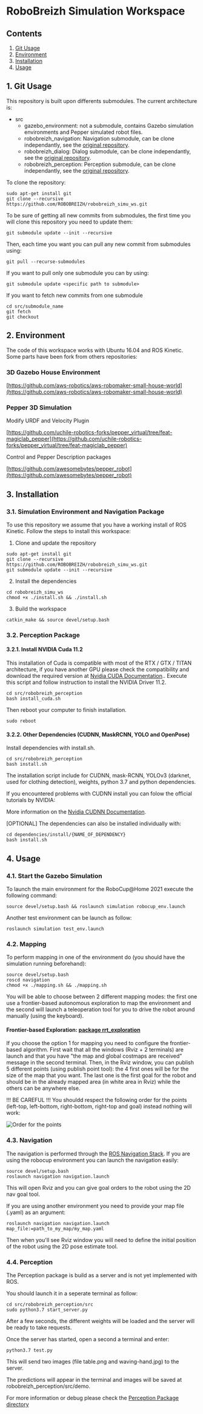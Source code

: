 RoboBreizh Simulation Workspace
==============

## Contents
1. [Git Usage](#1-git-usage)
2. [Environment](#2-environment)
3. [Installation](#3-installation)
4. [Usage](#4-usage)

## 1. Git Usage 

This repository is built upon differents submodules. The current architecture is:
- src
	- gazebo_environment: not a submodule, contains Gazebo simulation environments and Pepper simulated robot files.
	- robobreizh_navigation: Navigation submodule, can be clone independantly, see the [original repository](https://github.com/ROBOBREIZH/robobreizh_navigation).
	- robobreizh_dialog: Dialog submodule, can be clone independantly, see the [original repository](https://github.com/ROBOBREIZH/robobreizh_dialog).
	- robobreizh_perception: Perception submodule, can be clone independantly, see the [original repository](https://github.com/ROBOBREIZH/robobreizh_perception).

To clone the repository:
```buildoutcfg
sudo apt-get install git
git clone --recursive https://github.com/ROBOBREIZH/robobreizh_simu_ws.git
```

To be sure of getting all new commits from submodules, the first time you will clone this repository you need to update them:
```buildoutcfg
git submodule update --init --recursive
```

Then, each time you want you can pull any new commit from submodules using:
```buildoutcfg
git pull --recurse-submodules
```

If you want to pull only one submodule you can by using:
```buildoutcfg
git submodule update <specific path to submodule>
```

If you want to fetch new commits from one submodule
```buildoutcfg
cd src/submodule_name
git fetch
git checkout
```


## 2. Environment 
The code of this workspace works with Ubuntu 16.04 and ROS Kinetic. 
Some parts have been fork from others repositories:

### 3D Gazebo House Environment
[https://github.com/aws-robotics/aws-robomaker-small-house-world](https://github.com/aws-robotics/aws-robomaker-small-house-world)

### Pepper 3D Simulation
Modify URDF and Velocity Plugin

[https://github.com/uchile-robotics-forks/pepper_virtual/tree/feat-magiclab_pepper](https://github.com/uchile-robotics-forks/pepper_virtual/tree/feat-magiclab_pepper)

Control and Pepper Description packages

[https://github.com/awesomebytes/pepper_robot](https://github.com/awesomebytes/pepper_robot)

## 3. Installation

### 3.1. Simulation Environment and Navigation Package

To use this repository we assume that you have a working install of ROS Kinetic.
Follow the steps to install this workspace:
1. Clone and update the repository 

```buildoutcfg
sudo apt-get install git
git clone --recursive https://github.com/ROBOBREIZH/robobreizh_simu_ws.git
git submodule update --init --recursive
```

2. Install the dependencies

```buildoutcfg
cd robobreizh_simu_ws
chmod +x ./install.sh && ./install.sh
```

3. Build the workspace

```buildoutcfg
catkin_make && source devel/setup.bash
```

### 3.2. Perception Package

#### 3.2.1. Install NVIDIA Cuda 11.2

This installation of Cuda is compatible with most of the RTX / GTX / TITAN architecture, if you have another GPU please check the compatibility and download the required version at [Nvidia CUDA Documentation](https://docs.nvidia.com/cuda/cuda-installation-guide-linux/index.html)..
Execute this script and follow instruction to install the NVIDIA Driver 11.2.

```buildoutcfg
cd src/robobreizh_perception
bash install_cuda.sh 
```

Then reboot your computer to finish installation.

```buildoutcfg
sudo reboot 
```

#### 3.2.2. Other Dependencies (CUDNN, MaskRCNN, YOLO and OpenPose)

Install dependencies with install.sh.

```buildoutcfg
cd src/robobreizh_perception
bash install.sh
```

The installation script include for CUDNN, mask-RCNN, YOLOv3 (darknet, used for clothing detection), weights, python 3.7 and python dependencies.

If you encountered problems with CUDNN install you can folow the official tutorials by NVIDIA:

More information on the [Nvidia CUDNN Documentation](https://docs.nvidia.com/deeplearning/cudnn/install-guide/index.html).

[OPTIONAL] The dependencies can also be installed individually with:

```buildoutcfg
cd dependencies/install/{NAME_OF_DEPENDENCY}
bash install.sh
```

## 4. Usage

### 4.1. Start the Gazebo Simulation
To launch the main environment for the RoboCup@Home 2021 execute the following command:

```buildoutcfg
source devel/setup.bash && roslaunch simulation robocup_env.launch
```

Another test environment can be launch as follow:

```buildoutcfg
roslaunch simulation test_env.launch
```

### 4.2. Mapping 
To perform mapping in one of the environment do (you should have the simulation running beforehand):

```buildoutcfg
source devel/setup.bash
roscd navigation
chmod +x ./mapping.sh && ./mapping.sh
```

You will be able to choose between 2 different mapping modes: the first one use a frontier-based autonomous exploration to map the environment and the second will launch a teleoperation tool for you to drive the robot around manually (using the keyboard).

#### Frontier-based Exploration: [package rrt_exploration](http://wiki.ros.org/rrt_exploration)

If you choose the option 1 for mapping you need to configure the frontier-based algorithm. First wait that all the windows (Rviz + 2 terminals) are launch and that you have "the map and global costmaps are received" message in the second terminal.
Then, in the Rviz window, you can publish 5 different points (using publish point tool): the 4 first ones will be for the size of the map that you want. The last one is the first goal for the robot and should be in the already mapped area (in white area in Rviz) while the others can be anywhere else.

!!! BE CAREFUL !!! You shouldd respect the following order for the points (left-top, left-bottom, right-bottom, right-top and goal) instead nothing will work:

![Order for the points](images/sequence_of_points.png)


### 4.3. Navigation

The navigation is performed through the [ROS Navigation Stack](http://wiki.ros.org/navigation). If you are using the robocup environment you can launch the navigation easily:

```buildoutcfg
source devel/setup.bash
roslaunch navigation navigation.launch
```

This will open Rviz and you can give goal orders to the robot using the 2D nav goal tool.

If you are using another environment you need to provide your map file (.yaml) as an argument:

```buildoutcfg
roslaunch navigation navigation.launch map_file:=path_to_my_map/my_map.yaml
```

Then when you'll see Rviz window you will need to define the initial position of the robot using the 2D pose estimate tool.

### 4.4. Perception

The Perception package is build as a server and is not yet implemented with ROS.

You should launch it in a seperate terminal as follow:

```buildoutcfg
cd src/robobreizh_perception/src
sudo python3.7 start_server.py
```

After a few seconds, the different weights will be loaded and the server will be ready to take requests.

Once the server has started, open a second a terminal and enter:

```buildoutcfg
python3.7 test.py
```

This will send two images (file table.png and waving-hand.jpg) to the server. 

The predictions will appear in the terminal and images will be saved at robobreizh_perception/src/demo.

For more information or debug please check the [Perception Package directory](src/robobreizh_perception/Readme.md#start-the-server)
